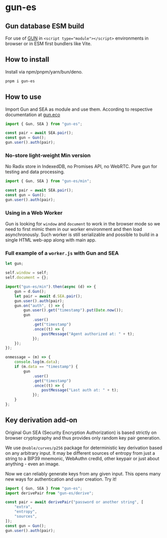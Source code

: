 # gun-es

## Gun database ESM build

For use of [GUN](https://gun.eco) in `<script type="module"></script>` environments in browser or in ESM first bundlers like Vite.

## How to install

Install via npm/pnpm/yarn/bun/deno.

```bash
pnpm i gun-es
```

## How to use

Import Gun and SEA as module and use them. According to respective documentation at [gun.eco](https://gun.eco)

```js
import { Gun, SEA } from "gun-es";

const pair = await SEA.pair();
const gun = Gun();
gun.user().auth(pair);
```

### No-store light-weight Min version

No Radix store in IndexedDB, no Promises API, no WebRTC. Pure gun for testing and data processing.

```js
import { Gun, SEA } from "gun-es/min";

const pair = await SEA.pair();
const gun = Gun();
gun.user().auth(pair);
```

### Using in a Web Worker

Gun is looking for `window` and `document` to work in the browser mode so we need to first mimic them in our worker environment and then load asynchronously. Such worker is still serializable and possible to build in a single HTML web-app along with main app.

### Full example of a `worker.js` with Gun and SEA

```js worker.js
let gun;

self.window = self;
self.document = {};

import("gun-es/min").then(async (d) => {
	gun = d.Gun();
	let pair = await d.SEA.pair();
	gun.user().auth(pair);
	gun.on("auth", () => {
		gun.user().get("timestamp").put(Date.now());
		gun
			.user()
			.get("timestamp")
			.once((t) => {
				postMessage("Agent authorized at: " + t);
			});
	});
});

onmessage = (m) => {
	console.log(m.data);
	if (m.data == "timestamp") {
		gun
			.user()
			.get("timestamp")
			.once((t) => {
				postMessage("Last auth at: " + t);
			});
	}
};
```

## Key derivation add-on

Original Gun SEA (Security Encryption Authorization) is based strictly on browser cryptography and thus provides only random key pair generation.

We use `@noble/curves/p256` package for deterministic key derivation based on any arbitrary input. It may be different sources of entropy from just a string to a BIP39 mnemonic, WebAuthn credId, other keypair or just about anything - even an image.

Now we can reliably generate keys from any given input. This opens many new ways for authentication and user creation. Try it!

```js
import { Gun, SEA } from "gun-es";
import derivePair from "gun-es/derive";

const pair = await derivePair("password or another string", [
	"extra",
	"entropy",
	"sources",
]);
const gun = Gun();
gun.user().auth(pair);
```
